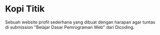 # Kopi Titik

Sebuah website profil sederhana yang dibuat dengan harapan agar tuntas di submission "Belajar Dasar Pemrograman Web" dari Dicoding.
